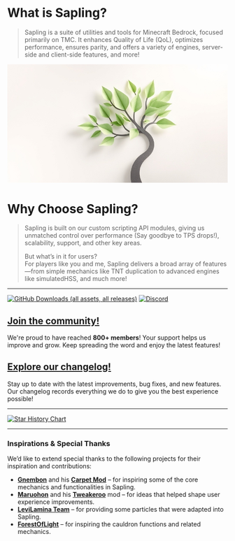# What is Sapling?
> Sapling is a suite of utilities and tools for Minecraft Bedrock, focused primarily on TMC. It enhances Quality of Life (QoL), optimizes performance, ensures parity, and offers a variety of engines, server-side and client-side features, and more!

![Sapling Banner](docs/assets/sapling.jpg)

# Why Choose Sapling?
> Sapling is built on our custom scripting API modules, giving us unmatched control over performance (Say goodbye to TPS drops!), scalability, support, and other key areas.
>
> But what’s in it for users?  
> For players like you and me, Sapling delivers a broad array of features—from simple mechanics like TNT duplication to advanced engines like simulatedHSS, and much more!

---

[![GitHub Downloads (all assets, all releases)](https://img.shields.io/github/downloads/SaplingDevs/Sapling/total?style=for-the-badge&logo=github&label=Downloads&link=https%3A%2F%2Fgithub.com%2FSaplingDevs%2FSapling%2Freleases)](https://github.com/SaplingDevs/Sapling/releases) [![Discord](https://img.shields.io/discord/1014734234889486366?style=for-the-badge&logo=discord&label=Discord%20Community%20%7C%20800%2B%20members&color=%237289DA)](https://discord.gg/96Uyt3KWT5)

## [Join the community!](https://discord.gg/96Uyt3KWT5)

We're proud to have reached **800+ members**! Your support helps us improve and grow. Keep spreading the word and enjoy the latest features!

## [Explore our changelog!](CHANGELOG.md)

Stay up to date with the latest improvements, bug fixes, and new features. Our changelog records everything we do to give you the best experience possible!

<!--
    
[![Contribute to Sapling](https://img.shields.io/badge/Contribute-%E2%9A%A1-green?style=for-the-badge)](https://github.com/SaplingDevs/Sapling/CONTRIBUTING.md)  
Want to help improve Sapling? Check out our [contributing guide](https://github.com/SaplingDevs/Sapling/CONTRIBUTING.md) and join the project!
-->

---


[![Star History Chart](https://api.star-history.com/svg?repos=SaplingDevs/Sapling&type=Timeline)](https://star-history.com/#SaplingDevs/Sapling&Timeline)

--- 

### Inspirations & Special Thanks
We’d like to extend special thanks to the following projects for their inspiration and contributions:
- [**Gnembon**](https://github.com/gnembon) and his [**Carpet Mod**](https://github.com/gnembon/carpetmod) – for inspiring some of the core mechanics and functionalities in Sapling.
- [**Maruohon**](https://github.com/maruohon/tweakeroo) and his [**Tweakeroo**](https://github.com/maruohon) mod – for ideas that helped shape user experience improvements.
- [**LeviLamina Team**](https://github.com/LiteLDev/LeviLamina) – for providing some particles that were adapted into Sapling.
- [**ForestOfLight**](https://github.com/ForestOfLight) – for inspiring the cauldron functions and related mechanics.
